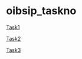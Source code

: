 # oibsip_taskno
[Task1](https://yashraj-12315.github.io/oibsip_taskno/Task1)

[Task2](https://yashraj-12315.github.io/oibsip_taskno/Task2)

[Task3](https://yashraj-12315.github.io/oibsip_taskno/Task3)
